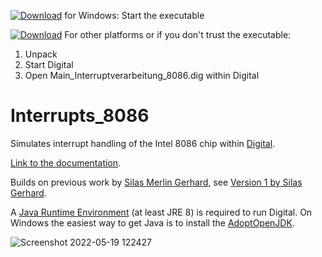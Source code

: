 [![Download](https://raw.githubusercontent.com/hneemann/Digital/master/distribution/Download.svg)](https://github.com/TXAE/Interrupts_8086/releases/latest/download/Interrupts_8086.exe) for Windows: Start the executable

[![Download](https://raw.githubusercontent.com/hneemann/Digital/master/distribution/Download.svg)](https://github.com/TXAE/Interrupts_8086/archive/refs/heads/master.zip) For other platforms or if you don't trust the executable: 
1. Unpack
2. Start Digital
3. Open Main_Interruptverarbeitung_8086.dig within Digital

# Interrupts_8086 #

Simulates interrupt handling of the Intel 8086 chip within [Digital](https://github.com/hneemann/Digital).

[Link to the documentation](https://docs.google.com/document/d/1RAt4_4JWKJ0ze8NETD8HuTET7vR1I2NvSyDxpfuCJKE).

Builds on previous work by [Silas Merlin Gerhard](https://www.linkedin.com/in/silas-merlin-gerhard-101645153/), see [Version 1 by Silas Gerhard](Version%201%20by%20Silas%20Gerhard).

A [Java Runtime Environment](https://www.java.com/) (at least JRE 8) is required to run Digital. 
On Windows the easiest way to get Java is to install the [AdoptOpenJDK](https://adoptopenjdk.net/).

![Screenshot 2022-05-19 122427](https://user-images.githubusercontent.com/70020564/169272369-0d2827c4-a4a3-4c5c-a41b-88845789c73c.png)
